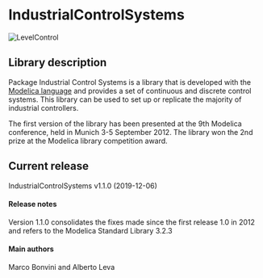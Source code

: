 # IndustrialControlSystems

![LevelControl](https://raw.github.com/mbonvini/IndustrialControlSystems/master/IndustrialControlSystems/help/images/LevelControl_Scheme.png)

## Library description

Package Industrial Control Systems is a library that is developed with the [Modelica language](https://www.modelica.org) and provides a set of continuous and discrete control systems.
This library can be used to set up or replicate the majority of industrial controllers.

The first version of the library has been presented at the 9th Modelica conference,
held in Munich 3-5 September 2012. The library won the 2nd prize at the Modelica library competition award.

## Current release

IndustrialControlSystems v1.1.0 (2019-12-06)

#### Release notes

Version 1.1.0 consolidates the fixes made since the first release 1.0 in 2012 and refers to the Modelica Standard Library 3.2.3

#### Main authors

Marco Bonvini and Alberto Leva
